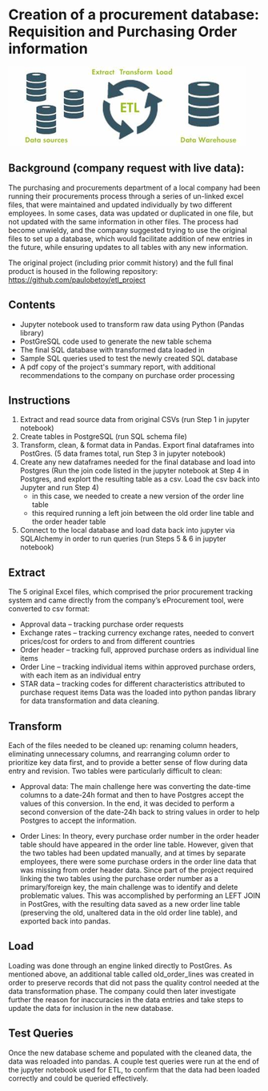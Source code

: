# Creation of a procurement database: Requisition and Purchasing Order information

![ETL-icon2.jfif](Images/ETL-icon2.jfif)

## Background (company request with live data):
The purchasing and procurements department of a local company had been running their procurements process through a series of un-linked excel files, that were maintained and updated individually by two different employees.  In some cases, data was updated or duplicated in one file, but not updated with the same information in other files.  The process had become unwieldy, and the company suggested trying to use the original files to set up a database, which would facilitate addition of new entries in the future, while ensuring updates to all tables with any new information. 

The original project (including prior commit history) and the full final product is housed in the following repository: https://github.com/paulobetoy/etl_project


## Contents
* Jupyter notebook used to transform raw data using Python (Pandas library)
* PostGreSQL code used to generate the new table schema
* The final SQL database with transformed data loaded in
* Sample SQL queries used to test the newly created SQL database
* A pdf copy of the project's summary report, with additional recommendations to the company on purchase order processing

## Instructions
1. Extract and read source data from original CSVs (run Step 1 in jupyter notebook)
2. Create tables in PostgreSQL (run SQL schema file)
3. Transform, clean, & format data in Pandas. Export final dataframes into PostGres. (5 data frames total, run Step 3 in jupyter notebook)
4. Create any new dataframes needed for the final database and load into Postgres (Run the join code listed in the jupyter notebook at Step 4 in Postgres, and explort the resulting table as a csv.  Load the csv back into Jupyter and run Step 4)
    * in this case, we needed to create a new version of the order line table
    * this required running a left join between the old order line table and the order header table
5. Connect to the local database and load data back into jupyter via SQLAlchemy in order to run queries (run Steps 5 & 6 in jupyter notebook) 


## Extract
The 5 original Excel files, which comprised the prior procurement tracking system and came directly from the company’s eProcurement tool, were converted to csv format:
* Approval data – tracking purchase order requests
* Exchange rates – tracking currency exchange rates, needed to convert prices/cost for orders to and from different countries
* Order header – tracking full, approved purchase orders as individual line items
* Order Line – tracking individual items within approved purchase orders, with each item as an individual entry
* STAR data – tracking codes for different characteristics attributed to purchase request items
Data was the loaded into python pandas library for data transformation and data cleaning. 


## Transform
Each of the files needed to be cleaned up: renaming column headers, eliminating unnecessary columns, and rearranging column order to prioritize key data first, and to provide a better sense of flow during data entry and revision. Two tables were particularly difficult to clean:

* Approval data: The main challenge here was converting the date-time columns to a date-24h format and then to have Postgres accept the values of this conversion. In the end, it was decided to perform a second conversion of the date-24h back to string values in order to help Postgres to accept the information.

* Order Lines: In theory, every purchase order number in the order header table should have appeared in the order line table.  However, given that the two tables had been updated manually, and at times by separate employees, there were some purchase orders in the order line data that was missing from order header data. Since part of the project required linking the two tables using the purchase order number as a primary/foreign key, the main challenge was to identify and delete problematic values.  This was accomplished by performing an LEFT JOIN in PostGres, with the resulting data saved as a new order line table (preserving the old, unaltered data in the old order line table), and exported back into pandas.


## Load
Loading was done through an engine linked directly to PostGres.  As mentioned above, an additional table called old_order_lines was created in order to preserve records that did not pass the quality control needed at the data transformation phase.  The company could then later investigate further the reason for inaccuracies in the data entries and take steps to update the data for inclusion in the new database.


## Test Queries
Once the new database scheme and populated with the cleaned data, the data was reloaded into pandas.  A couple test queries were run at the end of the jupyter notebook used for ETL, to confirm that the data had been loaded correctly and could be queried effectively. 


